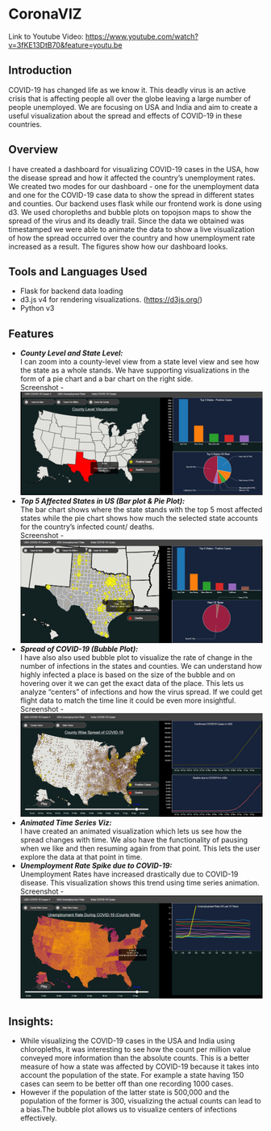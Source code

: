 # CoronaVIZ

Link to Youtube Video: https://www.youtube.com/watch?v=3fKE13DtB70&feature=youtu.be

## Introduction
COVID-19 has changed life as we know it. This deadly virus is an active crisis that is affecting people all over the globe leaving a large number of people unemployed. We are focusing on USA and India and aim to create a useful visualization about the spread and effects of COVID-19 in these countries.

## Overview
I have created a dashboard for visualizing COVID-19 cases in the USA, how the disease spread and how it affected the country’s unemployment rates. We created two modes for our dashboard - one for the unemployment data and one for the COVID-19 case data to show the spread in different states and counties. Our backend uses flask while our frontend work is done using d3. We used choropleths and bubble plots on topojson maps to show the spread of the virus and its deadly trail. Since the data we obtained was timestamped we were able to animate the data to show a live visualization of how the spread occurred over the country and how unemployment rate increased as a
result. The figures show how our dashboard looks.

## Tools and Languages Used
- Flask for backend data loading
- d3.js v4 for rendering visualizations. (https://d3js.org/)
- Python v3

## Features

- ***County Level and State Level:***\
I can zoom into a county-level view from a state level view and see how the state as a whole stands. We have supporting visualizations in the form of a pie chart and a bar chart on the right side.\
Screenshot - ![ State Level Visualization](/Screenshots/State_Level.JPG?raw=true "State Level Visualization")
- ***Top 5 Affected States in US (Bar plot & Pie Plot):***\
The bar chart shows where the state stands with the top 5 most affected states while the pie chart shows how much the selected state accounts for the country’s infected count/ deaths.\
Screenshot - ![ State Level Visualization](/Screenshots/County_Level.JPG?raw=true "County Level Visualization")
- ***Spread of COVID-19 (Bubble Plot):***\
I have also also used bubble plot to visualize the rate of change in the number of infections in the states and counties. We can understand how highly infected a place is based on the size of the bubble and on hovering over it we can get the exact data of the place. This lets us analyze “centers” of infections and how the virus spread. If we could get flight data to match the time line it could be even more insightful.\
Screenshot - ![ State Level Visualization](/Screenshots/Spread_County_Level.JPG?raw=true "Bubble Plot Visualization")
- ***Animated Time Series Viz:***\
I have created an animated visualization which lets us see how the spread changes with time. We also have the functionality of pausing when we like and then resuming again from that point. This lets the user explore the data at that point in time.
- ***Unemployment Rate Spike due to COVID-19:***\
Unemployment Rates have increased drastically due to COVID-19 disease. This visualization shows this trend using time series animation.\
Screenshot - ![ State Level Visualization](/Screenshots/Unemployment_Rates.JPG?raw=true "Unemployment Rate Visualization")

## Insights:
- While visualizing the COVID-19 cases in the USA and India using chloropleths, it was interesting to see how the count per million value conveyed more information than the absolute counts. This is a better measure of how a state was affected by COVID-19 because it takes into account the population of the state. For example a state having 150 cases can seem to be better off than one recording 1000 cases.
- However if the population of the latter state is 500,000 and the population of the former is 300, visualizing the actual counts can lead to a bias.The bubble plot allows us to visualize centers of infections effectively.
